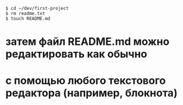 ```
$ cd ~/dev/first-project
$ rm readme.txt
$ touch README.md
```
# затем файл README.md можно редактировать как обычно
# с помощью любого текстового редактора (например, блокнота) 
